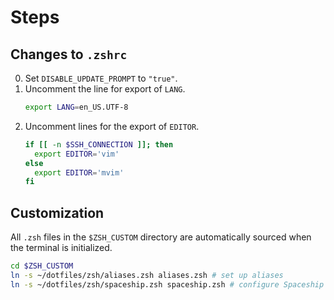 # Steps

## Changes to `.zshrc`

0. Set `DISABLE_UPDATE_PROMPT` to `"true"`.
0. Uncomment the line for export of `LANG`.
    ```sh
    export LANG=en_US.UTF-8
    ```
0. Uncomment lines for the export of `EDITOR`.
    ```sh
    if [[ -n $SSH_CONNECTION ]]; then
      export EDITOR='vim'
    else
      export EDITOR='mvim'
    fi
    ```

## Customization

All `.zsh` files in the `$ZSH_CUSTOM` directory are automatically sourced when
the  terminal is initialized.

```sh
cd $ZSH_CUSTOM
ln -s ~/dotfiles/zsh/aliases.zsh aliases.zsh # set up aliases
ln -s ~/dotfiles/zsh/spaceship.zsh spaceship.zsh # configure Spaceship theme
```
